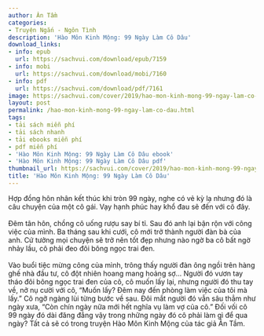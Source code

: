 ```yaml
---
author: Ân Tầm
categories:
- Truyện Ngắn - Ngôn Tình
description: 'Hào Môn Kinh Mộng: 99 Ngày Làm Cô Dâu'
download_links:
- info: epub
  url: https://sachvui.com/download/epub/7159
- info: mobi
  url: https://sachvui.com/download/mobi/7160
- info: pdf
  url: https://sachvui.com/download/pdf/7161
image: https://sachvui.com/cover/2019/hao-mon-kinh-mong-99-ngay-lam-co-dau.jpg
layout: post
permalink: /hao-mon-kinh-mong-99-ngay-lam-co-dau.html
tags:
- tải sách miễn phí
- tải sách nhanh
- tải ebooks miễn phí
- pdf miễn phí
- 'Hào Môn Kinh Mộng: 99 Ngày Làm Cô Dâu ebook'
- 'Hào Môn Kinh Mộng: 99 Ngày Làm Cô Dâu pdf'
thumbnail_url: https://sachvui.com/cover/2019/hao-mon-kinh-mong-99-ngay-lam-co-dau.jpg
title: 'Hào Môn Kinh Mộng: 99 Ngày Làm Cô Dâu'
---
```


 <div class="item-desc text-justify"> <p>Hợp đồng hôn nhân kết thúc khi tròn 99 ngày, nghe có vẻ kỳ lạ nhưng đó là câu chuyện của một cô gái. Vạy hạnh phúc hay khổ đau sẽ đến với cô đây.<br><br>Đêm tân hôn, chồng cô uống rượu say bí tỉ. Sau đó anh lại bận rộn với công việc của mình. Ba tháng sau khi cưới, cô mới trở thành người đàn bà của anh. Cứ tưởng mọi chuyện sẽ trở nên tốt đẹp nhưng nào ngờ ba cô bất ngờ nhảy lầu, cô phải đeo đôi bông ngọc trai đen.<br><br>Vào buổi tiệc mừng công của mình, trông thấy người đàn ông ngồi trên hàng ghế nhà đầu tư, cô đột nhiên hoang mang hoảng sợ... Người đó vươn tay tháo đôi bông ngọc trai đen của cô, cô muốn lấy lại, nhưng người đó thu tay về, nở nụ cười với cô, “Muốn lấy? Đêm nay đến phòng làm việc của tôi mà lấy.” Cô ngỡ ngàng lùi từng bước về sau. Đôi mắt người đó vẫn sâu thẳm như ngày xưa, “Còn chín ngày nữa mới hết nghĩa vụ làm vợ của cô.” Đối vối cô 99 ngày đó dài đăng đẳng vậy trong những ngày đó cô phải làm gì để qua ngày? Tất cả sẽ có trong truyện Hào Môn Kinh Mộng của tác giả Ân Tầm.</p> </div>